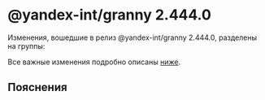 # @yandex-int/granny 2.444.0

<!-- ЧЕЛОВЕЧЕСКОЕ ВСТУПЛЕНИЕ -->

Изменения, вошедшие в релиз @yandex-int/granny 2.444.0, разделены на группы:

Все важные изменения подробно описаны [ниже](#Пояснения).

## Пояснения

